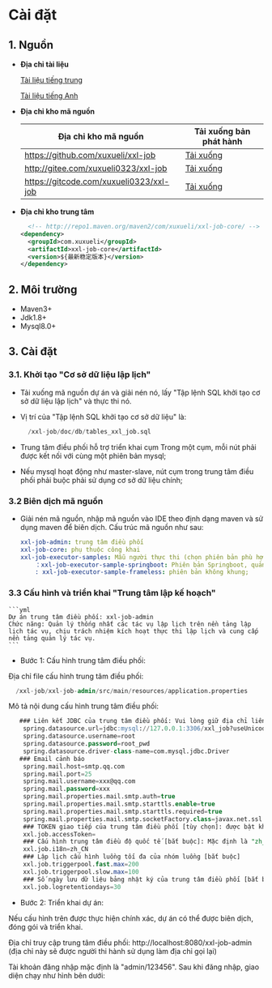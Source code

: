 <h1>Cài đặt</h1>

## 1. Nguồn

 - **Địa chỉ tài liệu**
 
      <a href="https://www.xuxueli.com/xxl-job/">Tài liệu tiếng trung</a>
  
      <a href="https://www.xuxueli.com/xxl-job/en/">Tài liệu tiếng Anh</a>
  
 - **Địa chỉ kho mã nguồn** 

      <table>
                            <thead>
                            <tr>
                                <th rowspan="2">Địa chỉ kho mã nguồn</th>
                                <th rowspan="2">Tải xuống bản phát hành</th>
                            </tr>
                            </thead>
                            <tbody>
                            <tr>
                                <td><a href="https://github.com/xuxueli/xxl-job">https://github.com/xuxueli/xxl-job</a></td>
                                <td><a href="https://github.com/xuxueli/xxl-job/releases">Tải xuống</a></td>
                            </tr>
                            <tr>
                                <td><a href="http://gitee.com/xuxueli0323/xxl-job">http://gitee.com/xuxueli0323/xxl-job</a></td>
                                <td><a href="https://gitee.com/xuxueli0323/xxl-job/releases">Tải xuống</a></td>
                            </tr>
                            <tr>
                                <td><a href="https://gitcode.com/xuxueli0323/xxl-job">https://gitcode.com/xuxueli0323/xxl-job</a></td>
                                <td><a href="https://gitcode.com/xuxueli0323/xxl-job/tags">Tải xuống</a></td>
                            </tr>
                            </tbody>
                        </table>
                    
  - **Địa chỉ kho trung tâm**

      ```xml
        <!-- http://repo1.maven.org/maven2/com/xuxueli/xxl-job-core/ -->
    <dependency>
        <groupId>com.xuxueli</groupId>
        <artifactId>xxl-job-core</artifactId>
        <version>${最新稳定版本}</version>
    </dependency>
    ```

## 2. Môi trường

  - Maven3+
  - Jdk1.8+
  - Mysql8.0+

## 3. Cài đặt

### 3.1. Khởi tạo "Cơ sở dữ liệu lập lịch"

  - Tải xuống mã nguồn dự án và giải nén nó, lấy "Tập lệnh SQL khởi tạo cơ sở dữ liệu lập lịch" và thực thi nó.

  - Vị trí của "Tập lệnh SQL khởi tạo cơ sở dữ liệu" là:

    ```sql
      /xxl-job/doc/db/tables_xxl_job.sql
    ```
    
  - Trung tâm điều phối hỗ trợ triển khai cụm Trong một cụm, mỗi nút phải được kết nối với cùng một phiên bản mysql;

  - Nếu mysql hoạt động như master-slave, nút cụm trong trung tâm điều phối phải buộc phải sử dụng cơ sở dữ liệu chính;

### 3.2 Biên dịch mã nguồn

  - Giải nén mã nguồn, nhập mã nguồn vào IDE theo định dạng maven và sử dụng maven để biên dịch. Cấu trúc mã nguồn như sau:

    ```yml
    xxl-job-admin: trung tâm điều phối
    xxl-job-core: phụ thuộc công khai
    xxl-job-executor-samples: Mẫu người thực thi (chọn phiên bản phù hợp của người thực thi để sử dụng trực tiếp hoặc bạn có thể tham khảo và chuyển đổi dự án hiện có thành người thực thi)
        ：xxl-job-executor-sample-springboot: Phiên bản Springboot, quản lý bộ thực thi thông qua Springboot, phương pháp này được khuyên dùng;
        : xxl-job-executor-sample-frameless: phiên bản không khung;
    ```

### 3.3 Cấu hình và triển khai "Trung tâm lập kế hoạch"

    ```yml
    Dự án trung tâm điều phối: xxl-job-admin
    Chức năng: Quản lý thống nhất các tác vụ lập lịch trên nền tảng lập lịch tác vụ, chịu trách nhiệm kích hoạt thực thi lập lịch và cung cấp nền tảng quản lý tác vụ.
    ```

  - Bước 1: Cấu hình trung tâm điều phối:
    
  Địa chỉ file cấu hình trung tâm điều phối:

  ```sql
    /xxl-job/xxl-job-admin/src/main/resources/application.properties
  ```

  Mô tả nội dung cấu hình trung tâm điều phối:

  ```sql
     ### Liên kết JDBC của trung tâm điều phối: Vui lòng giữ địa chỉ liên kết phù hợp với địa chỉ của cơ sở dữ liệu công văn được tạo trong Chương 2.1
      spring.datasource.url=jdbc:mysql://127.0.0.1:3306/xxl_job?useUnicode=true&characterEncoding=UTF-8&autoReconnect=true&serverTimezone=Asia/Shanghai
      spring.datasource.username=root
      spring.datasource.password=root_pwd
      spring.datasource.driver-class-name=com.mysql.jdbc.Driver
     ### Email cảnh báo
      spring.mail.host=smtp.qq.com
      spring.mail.port=25
      spring.mail.username=xxx@qq.com
      spring.mail.password=xxx
      spring.mail.properties.mail.smtp.auth=true
      spring.mail.properties.mail.smtp.starttls.enable=true
      spring.mail.properties.mail.smtp.starttls.required=true
      spring.mail.properties.mail.smtp.socketFactory.class=javax.net.ssl.SSLSocketFactory
      ### TOKEN giao tiếp của trung tâm điều phối [tùy chọn]: được bật khi không trống;
      xxl.job.accessToken=
      ### Cấu hình trung tâm điều độ quốc tế [bắt buộc]: Mặc định là "zh_CN"/Tiếng Trung giản thể, phạm vi tùy chọn là "zh_CN"/Tiếng Trung giản thể, "zh_TC"/Tiếng Trung phồn thể và "en"/Tiếng Anh;
      xxl.job.i18n=zh_CN
      ### Lập lịch cấu hình luồng tối đa của nhóm luồng [bắt buộc]
      xxl.job.triggerpool.fast.max=200
      xxl.job.triggerpool.slow.max=100
      ### Số ngày lưu dữ liệu bảng nhật ký của trung tâm điều phối [bắt buộc]: nhật ký hết hạn sẽ tự động được xóa; nó có hiệu lực khi giới hạn lớn hơn hoặc bằng 7, nếu không, chẳng hạn như -1, chức năng làm sạch tự động bị tắt;
      xxl.job.logretentiondays=30 
  ```

  - Bước 2: Triển khai dự án:

  Nếu cấu hình trên được thực hiện chính xác, dự án có thể được biên dịch, đóng gói và triển khai.

  Địa chỉ truy cập trung tâm điều phối: http://localhost:8080/xxl-job-admin (địa chỉ này sẽ được người thi hành sử dụng làm địa chỉ gọi lại)

  Tài khoản đăng nhập mặc định là "admin/123456". Sau khi đăng nhập, giao diện chạy như hình bên dưới: 

  
  

  
